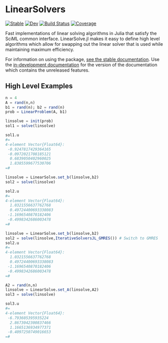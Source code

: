 # LinearSolvers

[![Stable](https://img.shields.io/badge/docs-stable-blue.svg)](http://linearsolve.sciml.ai/stable)
[![Dev](https://img.shields.io/badge/docs-dev-blue.svg)](http://linearsolve.sciml.ai/dev)
[![Build Status](https://github.com/SciML/LinearSolvers.jl/workflows/CI/badge.svg)](https://github.com/SciML/LinearSolvers.jl/actions)
[![Coverage](https://codecov.io/gh/SciML/LinearSolvers.jl/branch/master/graph/badge.svg)](https://codecov.io/gh/SciML/LinearSolvers.jl)

Fast implementations of linear solving algorithms in Julia that satisfy the SciML
common interface. LinearSolve.jl makes it easy to define high level algorithms
which allow for swapping out the linear solver that is used while maintaining
maximum efficiency.

For information on using the package,
[see the stable documentation](https://linearsolve.sciml.ai/stable/). Use the
[in-development documentation](https://linearsolve.sciml.ai/dev/) for the version of
the documentation which contains the unreleased features.

## High Level Examples

```julia
n = 4
A = rand(n,n)
b1 = rand(n); b2 = rand(n)
prob = LinearProblem(A, b1)

linsolve = init(prob)
sol1 = solve(linsolve)

sol1.u
#=
4-element Vector{Float64}:
 -0.9247817429364165
 -0.0972021708185121
  0.6839050402960025
  1.8385599677530706
=#

linsolve = LinearSolve.set_b(linsolve,b2)
sol2 = solve(linsolve)

sol2.u
#=
4-element Vector{Float64}:
  1.0321556637762768
  0.49724400693338083
 -1.1696540870182406
 -0.4998342686003478
=#

linsolve = LinearSolve.set_b(linsolve,b2)
sol2 = solve(linsolve,IterativeSolversJL_GMRES()) # Switch to GMRES
sol2.u
#=
4-element Vector{Float64}:
  1.0321556637762768
  0.49724400693338083
 -1.1696540870182406
 -0.4998342686003478
=#

A2 = rand(n,n)
linsolve = LinearSolve.set_A(linsolve,A2)
sol3 = solve(linsolve)

sol3.u
#=
4-element Vector{Float64}:
 -6.793605395935224
  2.8673042300837466
  1.1665136934977371
 -0.4097250749016653
=#
```
